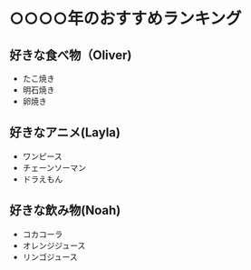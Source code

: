 # ○○○○年のおすすめランキング

## 好きな食べ物（Oliver)

- たこ焼き
- 明石焼き
- 卵焼き

## 好きなアニメ(Layla)

- ワンピース
- チェーンソーマン
- ドラえもん

## 好きな飲み物(Noah)

- コカコーラ
- オレンジジュース
- リンゴジュース
